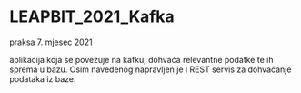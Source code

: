 # LEAPBIT_2021_Kafka
praksa 7. mjesec 2021

aplikacija koja se povezuje na kafku, dohvaća relevantne podatke te ih sprema u bazu.
Osim navedenog napravljen je i REST servis za dohvaćanje podataka iz baze.

